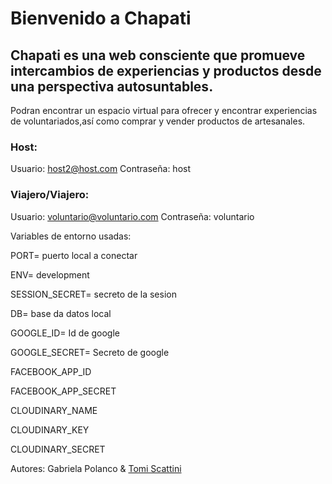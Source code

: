 # Bienvenido a Chapati

## Chapati es una web consciente que  promueve intercambios  de experiencias y productos desde una perspectiva autosuntables.
Podran encontrar un espacio virtual para ofrecer y encontrar experiencias de voluntariados,así como comprar y vender productos de artesanales.


### Host: 

Usuario: host2@host.com
Contraseña: host

### Viajero/Viajero:

Usuario: voluntario@voluntario.com
Contraseña: voluntario

Variables de entorno usadas:

PORT= puerto local a conectar

ENV= development

SESSION_SECRET= secreto de la sesion

DB= base da datos local

GOOGLE_ID= Id de google

GOOGLE_SECRET= Secreto de google

FACEBOOK_APP_ID

FACEBOOK_APP_SECRET

CLOUDINARY_NAME

CLOUDINARY_KEY

CLOUDINARY_SECRET



Autores:
Gabriela Polanco & 
[Tomi Scattini](https://github.com/Tomasscattin)
